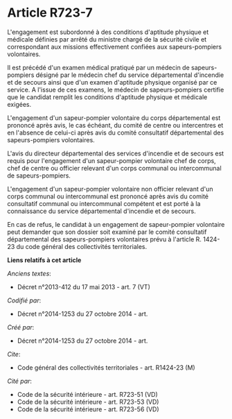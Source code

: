 # Article R723-7

L'engagement est subordonné à des conditions d'aptitude physique et médicale définies par arrêté du ministre chargé de la
sécurité civile et correspondant aux missions effectivement confiées aux sapeurs-pompiers volontaires.

Il est précédé d'un examen médical pratiqué par un médecin de sapeurs-pompiers désigné par le médecin chef du service
départemental d'incendie et de secours ainsi que d'un examen d'aptitude physique organisé par ce service. A l'issue de ces
examens, le médecin de sapeurs-pompiers certifie que le candidat remplit les conditions d'aptitude physique et médicale
exigées.

L'engagement d'un sapeur-pompier volontaire du corps départemental est prononcé après avis, le cas échéant, du comité de
centre ou intercentres et en l'absence de celui-ci après avis du comité consultatif départemental des sapeurs-pompiers
volontaires.

L'avis du directeur départemental des services d'incendie et de secours est requis pour l'engagement d'un sapeur-pompier
volontaire chef de corps, chef de centre ou officier relevant d'un corps communal ou intercommunal de sapeurs-pompiers.

L'engagement d'un sapeur-pompier volontaire non officier relevant d'un corps communal ou intercommunal est prononcé après
avis du comité consultatif communal ou intercommunal compétent et est porté à la connaissance du service départemental
d'incendie et de secours.

En cas de refus, le candidat à un engagement de sapeur-pompier volontaire peut demander que son dossier soit examiné par le
comité consultatif départemental des sapeurs-pompiers volontaires prévu à l'article R. 1424-23 du code général des
collectivités territoriales.

**Liens relatifs à cet article**

_Anciens textes_:

  - Décret n°2013-412 du 17 mai 2013 - art. 7 (VT)

_Codifié par_:

  - Décret n°2014-1253 du 27 octobre 2014 - art.

_Créé par_:

  - Décret n°2014-1253 du 27 octobre 2014 - art.

_Cite_:

  - Code général des collectivités territoriales - art. R1424-23 (M)

_Cité par_:

  - Code de la sécurité intérieure - art. R723-51 (VD)
  - Code de la sécurité intérieure - art. R723-53 (VD)
  - Code de la sécurité intérieure - art. R723-56 (VD)
